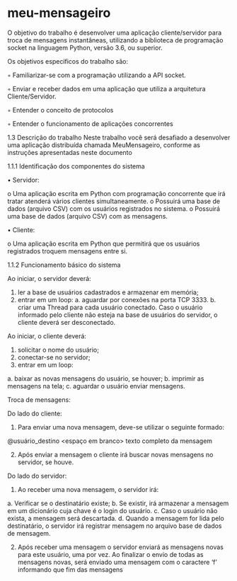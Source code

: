 # meu-mensageiro

O objetivo do trabalho é desenvolver uma aplicação cliente/servidor para troca de mensagens 
instantâneas, utilizando a biblioteca de programação socket na linguagem Python, versão 3.6, ou superior.

Os objetivos específicos do trabalho são:

◦ Familiarizar-se com a programação utilizando a API socket.

◦ Enviar e receber dados em uma aplicação que utiliza a arquitetura Cliente/Servidor.

◦ Entender o conceito de protocolos

◦ Entender o funcionamento de aplicações concorrentes


1.3 Descrição do trabalho
Neste trabalho você será desafiado a desenvolver uma aplicação distribuída chamada MeuMensageiro,
conforme as instruções apresentadas neste documento

1.1.1 Identificação dos componentes do sistema

• Servidor: 

o Uma aplicação escrita em Python com programação concorrente que irá tratar atenderá vários 
clientes simultaneamente.
o Possuirá uma base de dados (arquivo CSV) com os usuários registrados no sistema.
o Possuirá uma base de dados (arquivo CSV) com as mensagens.

• Cliente: 

o Uma aplicação escrita em Python que permitirá que os usuários registrados troquem 
mensagens entre si.

1.1.2 Funcionamento básico do sistema

Ao iniciar, o servidor deverá:

1. ler a base de usuários cadastrados e armazenar em memória;
2. entrar em um loop:
a. aguardar por conexões na porta TCP 3333. 
b. criar uma Thread para cada usuário conectado. Caso o usuário informado pelo cliente não 
esteja na base de usuários do servidor, o cliente deverá ser desconectado.

Ao iniciar, o cliente deverá:

1. solicitar o nome do usuário;
2. conectar-se no servidor;
3. entrar em um loop:

  a. baixar as novas mensagens do usuário, se houver;
  b. imprimir as mensagens na tela;
  c. aguardar o usuário enviar mensagens.
  
Troca de mensagens:

Do lado do cliente:

1. Para enviar uma nova mensagem, deve-se utilizar o seguinte formado:

@usuário_destino <espaço em branco> texto completo da mensagem <enter>

2. Após enviar a mensagem o cliente irá buscar novas mensagens no servidor, se houve.

Do lado do servidor:

1. Ao receber uma nova mensagem, o servidor irá:

  a. Verificar se o destinatário existe;
  b. Se existir, irá armazenar a mensagem em um dicionário cuja chave é o login do 
usuário.
  c. Caso o usuário não exista, a mensagem será descartada.
  d. Quando a mensagem for lida pelo destinatário, o servidor irá registrar mensagem no 
arquivo base de dados de mensagem.

2. Após receber uma mensagem o servidor enviará as mensagens novas para este usuário, uma 
por vez. Ao finalizar o envio de todas as mensagens novas, será enviado uma mensagem com 
o caractere ‘f’ informando que fim das mensagens
